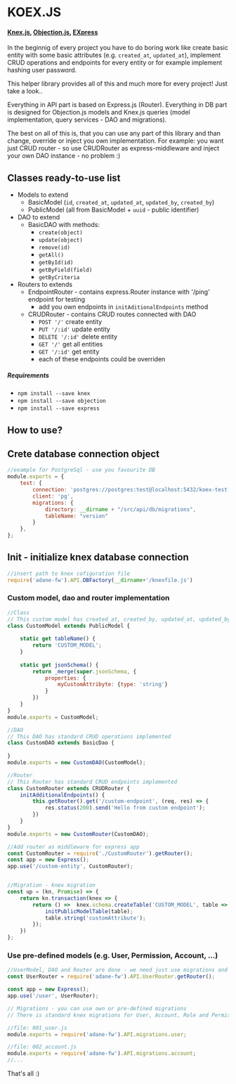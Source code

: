 # KOEX.JS
#### [Knex.js](http://knexjs.org/), [Objection.js](vincit.github.io/objection.js), [EXpress](https://expressjs.com/)

In the beginnig of every project you have to do boring work like create basic entity with some basic attributes (e.g. `created_at`, `updated_at`),
implement CRUD operations and endpoints for every entity or for example implement hashing user password.

This helper library provides all of this and much more for every project! Just take a look..

Everything in API part is based on Express.js (Router). Everything in DB part is designed for Objection.js models and Knex.js queries (model implementation, query services - DAO and migrations).

The best on all of this is, that you can use any part of this library and than change, override or inject you own implementation.
For example: you want just CRUD router - so use CRUDRouter as express-middleware and inject your own DAO instance - no problem :) 

## Classes ready-to-use list

* Models to extend
    * BasicModel (`id`, `created_at`, `updated_at`, `updated_by`, `created_by`)
    * PublicModel (all from BasicModel + `uuid` - public identifier)
* DAO to extend
    * BasicDAO with methods: 
        * `create(object)`
        * `update(object)`
        * `remove(id)`
        * `getAll()`
        * `getById(id)`
        * `getByField(field)`
        * `getByCriteria`
* Routers to extends
    * EndpointRouter - contains express.Router instance with '/ping' endpoint for testing
        * add you own endpoints in `initAditionalEndpoints` method
    * CRUDRouter - contains CRUD routes connected with DAO
        * `POST '/'` create entity
        * `PUT '/:id'` update entity
        * `DELETE '/:id'` delete entity
        * `GET '/'` get all entities
        * `GET '/:id'` get entity
        - each of these endpoints could be overriden


##### Requirements
* `npm install --save knex`
* `npm install --save objection`
* `npm install --save express`

## How to use?

## Crete database connection object
```javascript
//example for PostgreSql - use you favourite DB
module.exports = {
    test: {
        connection: 'postgres://postgres:test@localhost:5432/koex-test',
        client: 'pg',
        migrations: {
            directory: __dirname + "/src/api/db/migrations",
            tableName: "version"
        }
    },
};
```

## Init - initialize knex database connection
```javascript
//insert path to knex cofiguration file
require('adane-fw').API.DBFactory(__dirname+'/knexfile.js')
```
     
### Custom model, dao and router implementation
```javascript
//Class
// This custom model has created_at, created_by, updated_at, updated_by, uuid attributes
class CustomModel extends PublicModel {
    
    static get tableName() {
        return 'CUSTOM_MODEL';
    }
    
    static get jsonSchema() {
        return _merge(super.jsonSchema, {
            properties: {
                myCustomAttribyte: {type: 'string'}
            }
        })
    }
}
module.exports = CustomModel;

//DAO
// This DAO has standard CRUD operations implemented
class CustomDAO extends BasicDao {
    
}
module.exports = new CustomDAO(CustomModel);

//Router
// This Router has standard CRUD endpoints implemented
class CustomRouter extends CRUDRouter {
    initAdditionalEndpoints() {
        this.getRouter().get('/custom-endpoint', (req, res) => {
            res.status(200).send('Hello from custom endpoint');
        })
    }
}
module.exports = new CustomRouter(CustomDAO);

//Add router as middleware for express app
const CustomRouter = require('./CustomRouter').getRouter();
const app = new Express();
app.use('/custom-entity', CustomRouter);


//Migration - knex migration
const up = (kn, Promise) => {
    return kn.transaction(knex => {
        return () =>  knex.schema.createTable('CUSTOM_MODEL', table => {
            initPublicModelTable(table);
            table.string('customAttribute');
        });
    })
};
```

### Use pre-defined models (e.g. User, Permission, Account, ...)
```javascript
//UserModel, DAO and Router are done - we need just use migrations and router
const UserRouter = require('adane-fw').API.UserRouter.getRouter();

const app = new Express();
app.use('/user', UserRouter);

// Migrations - you can use own or pre-defined migrations
// There is standard knex migrations for User, Account, Role and Permission entities

//file: 001_user.js
module.exports = require('adane-fw').API.migrations.user;

//file: 002_account.js
module.exports = require('adane-fw').API.migrations.account;
//...
```
That's all :)